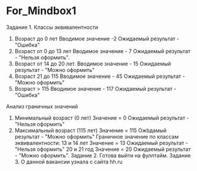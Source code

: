 # For_Mindbox1
Задание 1.
Классы эквивалентности
1. Возраст до 0 лет
Вводимое значение -2
Ожидаемый результат - "Ошибка"
2. Возраст от 0 до 13 лет
Вводимое значение - 7
Ожидаемый результат - "Нельзя оформить".
3. Возраст от 14  до 20 лет.
Вводимое значение - 15
Ожидаемый результат - "Можно оформить"
4. Возраст 21 до 115
Вводимое значение - 45
Ожидаемый результат - "Можно оформить"
5. Возраст > 115
Вводимое значение - 117
Ожидаемый результат - "Ошибка"

Анализ граничных значений
1. Минимальный возраст (0 лет)
Значение = 0
Ожидаемый результат - "Нельзя оформить"
2. Максимальный возраст (115 лет)
Значение = 115
Ожbдамый результат - "Можно оформить"
Граничное значение по классам эквивалентности:
13 и 14 лет
Значение = 13
Ожидаемый результат - "Нельзя оформить"
20 и 21 год
Значение = 20
Ожидаемый результат - "Можно оформить".
Задание 2.
Готова выйти на фуллтайм.
Задание 3.
О данной вакансии узнала с сайта hh.ru
